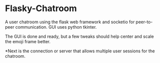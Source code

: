# Flasky-Chatroom
A user chatroom using the flask web framework and socketio for peer-to-peer communication. GUI uses python tkinter.



The GUI is done and ready, but a few tweaks should help center and scale the emoji frame better. 


*Next is the connection or server that allows multiple user sessions for the chatroom.
